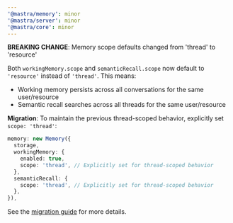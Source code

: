 ```yaml
---
'@mastra/memory': minor
'@mastra/server': minor
'@mastra/core': minor
---
```


**BREAKING CHANGE**: Memory scope defaults changed from 'thread' to 'resource'

Both `workingMemory.scope` and `semanticRecall.scope` now default to `'resource'` instead of `'thread'`. This means:

- Working memory persists across all conversations for the same user/resource
- Semantic recall searches across all threads for the same user/resource

**Migration**: To maintain the previous thread-scoped behavior, explicitly set `scope: 'thread'`:

```typescript
memory: new Memory({
  storage,
  workingMemory: {
    enabled: true,
    scope: 'thread', // Explicitly set for thread-scoped behavior
  },
  semanticRecall: {
    scope: 'thread', // Explicitly set for thread-scoped behavior
  },
}),
```

See the [migration guide](https://mastra.ai/docs/guides/migrations/memory-scope-defaults) for more details.

